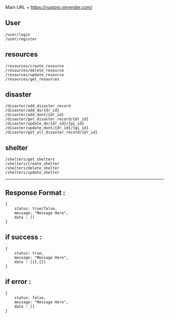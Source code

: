 Main URL = https://rustpro.onrender.com/

## User
```
/user/login
/user/register
```

## resources
```
/resources/create_resource
/resources/delete_resource
/resources/update_resource
/resources/get_resources
````

## disaster
```
/disaster/add_disaster_record
/disaster/add_do/{dr_id}
/disaster/add_dont/{dr_id}
/disaster/get_disaster_record/{dr_id}
/disaster/update_do/{dr_id}/{gi_id}
/disaster/update_dont/{dr_id}/{gi_id}
/disaster/get_all_disaster_record/{dr_id}
```

## shelter
```
/shelters/get_shelters
/shelters/create_shelter
/shelters/delete_shelter
/shelters/update_shelter
```

----------------------------------------------

## Response Format :
```
{
    status: true/false,
    message: "Message Here",
    data : []
}
```

## if success : 
```
{
    status: true,
    message: "Message Here",
    data : [{},{}]
}
```

## if error : 
```
{
    status: false,
    message: "Message Here",
    data : []
}
```
